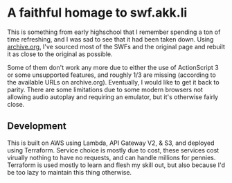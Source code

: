 # A faithful homage to swf.akk.li

This is something from early highschool that I remember spending a ton of time refreshing, and I was sad to see that it had been taken down. Using [archive.org](https://archive.org), I've sourced most of the SWFs and the original page and rebuilt it as close to the original as possible.

Some of them don't work any more due to either the use of ActionScript 3 or some unsupported features, and roughly 1/3 are missing (according to the available URLs on archive.org). Eventually, I would like to get it back to parity. There are some limitations due to some modern browsers not allowing audio autoplay and requiring an emulator, but it's otherwise fairly close.

## Development

This is built on AWS using Lambda, API Gateway V2, & S3, and deployed using Terraform. Service choice is mostly due to cost, these services cost virually nothing to have no requests, and can handle millions for pennies. Terraform is used mostly to learn and flesh my skill out, but also because I'd be too lazy to maintain this thing otherwise.
